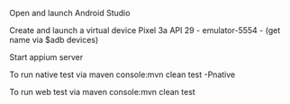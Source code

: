 Open and launch Android Studio

Create and launch a virtual device Pixel 3a API 29 - emulator-5554 - (get name via $adb devices)

Start appium server

To run native test via maven console:mvn clean test -Pnative

To run web test via maven console:mvn clean test

